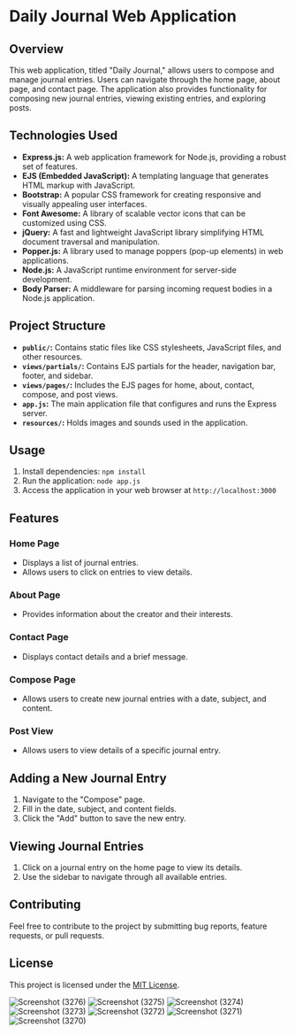 # Daily Journal Web Application

## Overview

This web application, titled "Daily Journal," allows users to compose and manage journal entries. Users can navigate through the home page, about page, and contact page. The application also provides functionality for composing new journal entries, viewing existing entries, and exploring posts.

## Technologies Used

- **Express.js:** A web application framework for Node.js, providing a robust set of features.
- **EJS (Embedded JavaScript):** A templating language that generates HTML markup with JavaScript.
- **Bootstrap:** A popular CSS framework for creating responsive and visually appealing user interfaces.
- **Font Awesome:** A library of scalable vector icons that can be customized using CSS.
- **jQuery:** A fast and lightweight JavaScript library simplifying HTML document traversal and manipulation.
- **Popper.js:** A library used to manage poppers (pop-up elements) in web applications.
- **Node.js:** A JavaScript runtime environment for server-side development.
- **Body Parser:** A middleware for parsing incoming request bodies in a Node.js application.

## Project Structure

- **`public/`:** Contains static files like CSS stylesheets, JavaScript files, and other resources.
- **`views/partials/`:** Contains EJS partials for the header, navigation bar, footer, and sidebar.
- **`views/pages/`:** Includes the EJS pages for home, about, contact, compose, and post views.
- **`app.js`:** The main application file that configures and runs the Express server.
- **`resources/`:** Holds images and sounds used in the application.

## Usage

1. Install dependencies: `npm install`
2. Run the application: `node app.js`
3. Access the application in your web browser at `http://localhost:3000`

## Features

### Home Page

- Displays a list of journal entries.
- Allows users to click on entries to view details.

### About Page

- Provides information about the creator and their interests.

### Contact Page

- Displays contact details and a brief message.

### Compose Page

- Allows users to create new journal entries with a date, subject, and content.

### Post View

- Allows users to view details of a specific journal entry.

## Adding a New Journal Entry

1. Navigate to the "Compose" page.
2. Fill in the date, subject, and content fields.
3. Click the "Add" button to save the new entry.

## Viewing Journal Entries

1. Click on a journal entry on the home page to view its details.
2. Use the sidebar to navigate through all available entries.

## Contributing

Feel free to contribute to the project by submitting bug reports, feature requests, or pull requests.

## License

This project is licensed under the [MIT License](LICENSE).









![Screenshot (3276)](https://github.com/Nilupa-Illangarathna/My_First_Blogging_Site/assets/95247831/a79cec58-eaf6-46e0-a296-ffa66938710b)
![Screenshot (3275)](https://github.com/Nilupa-Illangarathna/My_First_Blogging_Site/assets/95247831/8b75001c-0db9-40ca-a1c9-b5673c1f4481)
![Screenshot (3274)](https://github.com/Nilupa-Illangarathna/My_First_Blogging_Site/assets/95247831/583dd3bb-ce87-4c3b-a8ab-9ee2c4062be5)
![Screenshot (3273)](https://github.com/Nilupa-Illangarathna/My_First_Blogging_Site/assets/95247831/7d3961e3-02dc-4227-84a7-d00b25b24869)
![Screenshot (3272)](https://github.com/Nilupa-Illangarathna/My_First_Blogging_Site/assets/95247831/71368b25-9006-4777-a289-49681cea35de)
![Screenshot (3271)](https://github.com/Nilupa-Illangarathna/My_First_Blogging_Site/assets/95247831/f3a77d8c-9fb1-45a0-bb41-2210a5c53c4c)
![Screenshot (3270)](https://github.com/Nilupa-Illangarathna/My_First_Blogging_Site/assets/95247831/024edff9-af71-478f-b043-cda45af18d20)
